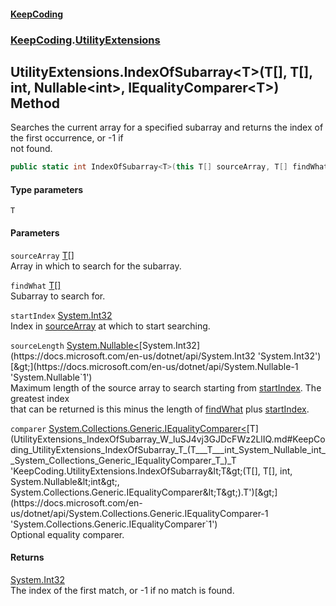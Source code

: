 #### [KeepCoding](index.md 'index')
### [KeepCoding](KeepCoding.md 'KeepCoding').[UtilityExtensions](UtilityExtensions.md 'KeepCoding.UtilityExtensions')
## UtilityExtensions.IndexOfSubarray&lt;T&gt;(T[], T[], int, Nullable&lt;int&gt;, IEqualityComparer&lt;T&gt;) Method
Searches the current array for a specified subarray and returns the index of the first occurrence, or -1 if  
not found.
```csharp
public static int IndexOfSubarray<T>(this T[] sourceArray, T[] findWhat, int startIndex, System.Nullable<int> sourceLength=null, System.Collections.Generic.IEqualityComparer<T> comparer=null);
```
#### Type parameters
<a name='KeepCoding_UtilityExtensions_IndexOfSubarray_T_(T___T___int_System_Nullable_int__System_Collections_Generic_IEqualityComparer_T_)_T'></a>
`T`  
  
#### Parameters
<a name='KeepCoding_UtilityExtensions_IndexOfSubarray_T_(T___T___int_System_Nullable_int__System_Collections_Generic_IEqualityComparer_T_)_sourceArray'></a>
`sourceArray` [T](UtilityExtensions_IndexOfSubarray_W_luSJ4vj3GJDcFWz2LlIQ.md#KeepCoding_UtilityExtensions_IndexOfSubarray_T_(T___T___int_System_Nullable_int__System_Collections_Generic_IEqualityComparer_T_)_T 'KeepCoding.UtilityExtensions.IndexOfSubarray&lt;T&gt;(T[], T[], int, System.Nullable&lt;int&gt;, System.Collections.Generic.IEqualityComparer&lt;T&gt;).T')[[]](https://docs.microsoft.com/en-us/dotnet/api/System.Array 'System.Array')  
Array in which to search for the subarray.
  
<a name='KeepCoding_UtilityExtensions_IndexOfSubarray_T_(T___T___int_System_Nullable_int__System_Collections_Generic_IEqualityComparer_T_)_findWhat'></a>
`findWhat` [T](UtilityExtensions_IndexOfSubarray_W_luSJ4vj3GJDcFWz2LlIQ.md#KeepCoding_UtilityExtensions_IndexOfSubarray_T_(T___T___int_System_Nullable_int__System_Collections_Generic_IEqualityComparer_T_)_T 'KeepCoding.UtilityExtensions.IndexOfSubarray&lt;T&gt;(T[], T[], int, System.Nullable&lt;int&gt;, System.Collections.Generic.IEqualityComparer&lt;T&gt;).T')[[]](https://docs.microsoft.com/en-us/dotnet/api/System.Array 'System.Array')  
Subarray to search for.
  
<a name='KeepCoding_UtilityExtensions_IndexOfSubarray_T_(T___T___int_System_Nullable_int__System_Collections_Generic_IEqualityComparer_T_)_startIndex'></a>
`startIndex` [System.Int32](https://docs.microsoft.com/en-us/dotnet/api/System.Int32 'System.Int32')  
Index in [sourceArray](UtilityExtensions_IndexOfSubarray_W_luSJ4vj3GJDcFWz2LlIQ.md#KeepCoding_UtilityExtensions_IndexOfSubarray_T_(T___T___int_System_Nullable_int__System_Collections_Generic_IEqualityComparer_T_)_sourceArray 'KeepCoding.UtilityExtensions.IndexOfSubarray&lt;T&gt;(T[], T[], int, System.Nullable&lt;int&gt;, System.Collections.Generic.IEqualityComparer&lt;T&gt;).sourceArray') at which to start searching.
  
<a name='KeepCoding_UtilityExtensions_IndexOfSubarray_T_(T___T___int_System_Nullable_int__System_Collections_Generic_IEqualityComparer_T_)_sourceLength'></a>
`sourceLength` [System.Nullable&lt;](https://docs.microsoft.com/en-us/dotnet/api/System.Nullable-1 'System.Nullable`1')[System.Int32](https://docs.microsoft.com/en-us/dotnet/api/System.Int32 'System.Int32')[&gt;](https://docs.microsoft.com/en-us/dotnet/api/System.Nullable-1 'System.Nullable`1')  
Maximum length of the source array to search starting from [startIndex](UtilityExtensions_IndexOfSubarray_W_luSJ4vj3GJDcFWz2LlIQ.md#KeepCoding_UtilityExtensions_IndexOfSubarray_T_(T___T___int_System_Nullable_int__System_Collections_Generic_IEqualityComparer_T_)_startIndex 'KeepCoding.UtilityExtensions.IndexOfSubarray&lt;T&gt;(T[], T[], int, System.Nullable&lt;int&gt;, System.Collections.Generic.IEqualityComparer&lt;T&gt;).startIndex'). The greatest index  
that can be returned is this minus the length of [findWhat](UtilityExtensions_IndexOfSubarray_W_luSJ4vj3GJDcFWz2LlIQ.md#KeepCoding_UtilityExtensions_IndexOfSubarray_T_(T___T___int_System_Nullable_int__System_Collections_Generic_IEqualityComparer_T_)_findWhat 'KeepCoding.UtilityExtensions.IndexOfSubarray&lt;T&gt;(T[], T[], int, System.Nullable&lt;int&gt;, System.Collections.Generic.IEqualityComparer&lt;T&gt;).findWhat') plus [startIndex](UtilityExtensions_IndexOfSubarray_W_luSJ4vj3GJDcFWz2LlIQ.md#KeepCoding_UtilityExtensions_IndexOfSubarray_T_(T___T___int_System_Nullable_int__System_Collections_Generic_IEqualityComparer_T_)_startIndex 'KeepCoding.UtilityExtensions.IndexOfSubarray&lt;T&gt;(T[], T[], int, System.Nullable&lt;int&gt;, System.Collections.Generic.IEqualityComparer&lt;T&gt;).startIndex').
  
<a name='KeepCoding_UtilityExtensions_IndexOfSubarray_T_(T___T___int_System_Nullable_int__System_Collections_Generic_IEqualityComparer_T_)_comparer'></a>
`comparer` [System.Collections.Generic.IEqualityComparer&lt;](https://docs.microsoft.com/en-us/dotnet/api/System.Collections.Generic.IEqualityComparer-1 'System.Collections.Generic.IEqualityComparer`1')[T](UtilityExtensions_IndexOfSubarray_W_luSJ4vj3GJDcFWz2LlIQ.md#KeepCoding_UtilityExtensions_IndexOfSubarray_T_(T___T___int_System_Nullable_int__System_Collections_Generic_IEqualityComparer_T_)_T 'KeepCoding.UtilityExtensions.IndexOfSubarray&lt;T&gt;(T[], T[], int, System.Nullable&lt;int&gt;, System.Collections.Generic.IEqualityComparer&lt;T&gt;).T')[&gt;](https://docs.microsoft.com/en-us/dotnet/api/System.Collections.Generic.IEqualityComparer-1 'System.Collections.Generic.IEqualityComparer`1')  
Optional equality comparer.
  
#### Returns
[System.Int32](https://docs.microsoft.com/en-us/dotnet/api/System.Int32 'System.Int32')  
The index of the first match, or -1 if no match is found.

